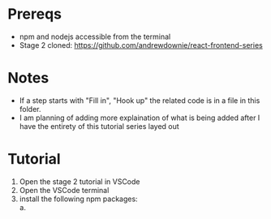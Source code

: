 # Prereqs
- npm and nodejs accessible from the terminal
- Stage 2 cloned: https://github.com/andrewdownie/react-frontend-series

# Notes
* If a step starts with "Fill in", "Hook up" the related code is in a file in this folder.
* I am planning of adding more explaination of what is being added after I have the entirety of this tutorial series layed out

# Tutorial
1. Open the stage 2 tutorial in VSCode
2. Open the VSCode terminal
3. install the following npm packages:  
    a.